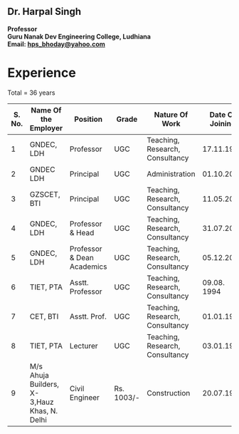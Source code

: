 ## Dr. Harpal Singh
**Professor**  
**Guru Nanak Dev Engineering College, Ludhiana**  
**Email: hps_bhoday@yahoo.com**

# Experience
Total = 36 years

| S. No. | Name Of the Employer                        | Position                   | Grade      | Nature Of Work                  | Date Of Joining | Date Of Leaving | Total Exp. | Reason For Leaving  |
| ------ | ------------------------------------------- | -------------------------- | ---------- | ------------------------------- | --------------- | --------------- | ---------- | ------------------- |
| 1      | GNDEC, LDH                                  | Professor                  | UGC        | Teaching, Research, Consultancy | 17.11.1998      | working         | 24 yr      | na                  |
| 2      | GNDEC LDH                                   | Principal                  | UGC        | Administration                  | 01.10.2017      | 13.11.2017      | 1.5m       | na                  |
| 3      | GZSCET, BTI                                 | Principal                  | UGC        | Teaching, Research, Consultancy | 11.05.2005      | 31.03.2010      | 5 yr       | Completion of tenure |
| 4      | GNDEC, LDH                                  | Professor & Head           | UGC        | Teaching, Research, Consultancy | 31.07.2003      | 10.05.2005      | 2 yr       | higher post         |
| 5      | GNDEC, LDH                                  | Professor & Dean Academics | UGC        | Teaching, Research, Consultancy | 05.12.2001      | 10.01.2003      | 2 yr       | rotation            |
| 6      | TIET, PTA                                   | Asstt. Professor           | UGC        | Teaching, Research, Consultancy | 09.08. 1994     | 16.11.1998      | 4.5 yr     | Pormotion           |
| 7      | CET, BTI                                    | Asstt. Prof.               | UGC        | Teaching, Research, Consultancy | 01.01.1993      | 08.08.1994      | 1 yr 8m    | na                  |
| 8      | TIET, PTA                                   | Lecturer                   | UGC        | Teaching, Research, Consultancy | 03.01.1986      | 31.12.1992      | 7yr        | promotion           |
| 9      | M/s Ahuja Builders, X-3,Hauz Khas, N. Delhi | Civil Engineer             | Rs. 1003/- | Construction                    | 20.07.1984      | 27.01.1985      | 6m         | higher study        |

